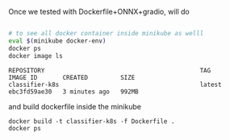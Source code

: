 Once we tested with Dockerfile+ONNX+gradio, will do

```bash

# to see all docker container inside minikube as welll
eval $(minikube docker-env) 
docker ps
docker image ls
```
```log
REPOSITORY                                           TAG                          IMAGE ID       CREATED         SIZE
classifier-k8s                                       latest                       ebc3fd59ae30   3 minutes ago   992MB
```

and build dockerfile inside the minikube
```
docker build -t classifier-k8s -f Dockerfile .
docker ps
```
